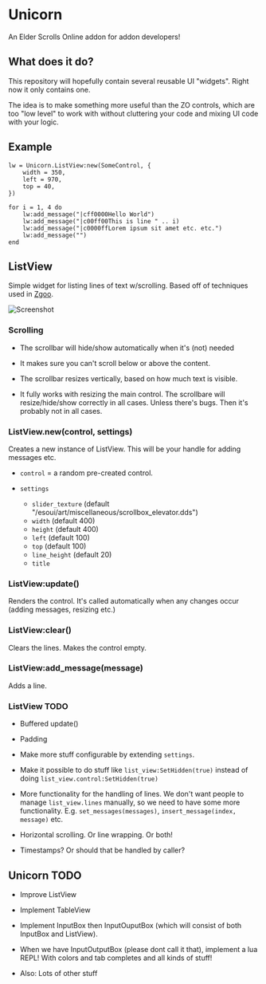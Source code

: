 Unicorn
=======

An Elder Scrolls Online addon for addon developers!

What does it do?
----------------

This repository will hopefully contain several reusable UI "widgets". Right now it only contains one.

The idea is to make something more useful than the ZO controls, which are too "low level" to work with without cluttering your code and mixing UI code with your logic.

Example
-------

```
lw = Unicorn.ListView:new(SomeControl, {
    width = 350,
    left = 970,
    top = 40,
})

for i = 1, 4 do
    lw:add_message("|cff0000Hello World")
    lw:add_message("|c00ff00This is line " .. i)
    lw:add_message("|c0000ffLorem ipsum sit amet etc. etc.")
    lw:add_message("")
end

```

ListView
--------

Simple widget for listing lines of text w/scrolling. Based off of techniques used in [Zgoo](http://www.esoui.com/downloads/info24-Zgoo.html).

![Screenshot](http://i.imgur.com/I6hHytU.png)

### Scrolling

- The scrollbar will hide/show automatically when it's (not) needed

- It makes sure you can't scroll below or above the content.

- The scrollbar resizes vertically, based on how much text is visible.

- It fully works with resizing the main control. The scrollbare will resize/hide/show correctly in all cases. Unless there's bugs. Then it's probably not in all cases.

### ListView.new(control, settings)

Creates a new instance of ListView. This will be your handle for adding messages etc.

- `control` = a random pre-created control.

- `settings`
    - `slider_texture` (default "/esoui/art/miscellaneous/scrollbox_elevator.dds")
    - `width` (default 400)
    - `height` (default 400)
    - `left` (default 100)
    - `top` (default 100)
    - `line_height` (default 20)
    - `title`

### ListView:update()

Renders the control. It's called automatically when any changes occur (adding messages, resizing etc.)

### ListView:clear()

Clears the lines. Makes the control empty.

### ListView:add_message(message)

Adds a line.

### ListView TODO

- Buffered update()

- Padding

- Make more stuff configurable by extending `settings`.

- Make it possible to do stuff like `list_view:SetHidden(true)` instead of doing `list_view.control:SetHidden(true)`

- More functionality for the handling of lines. We don't want people to manage `list_view.lines` manually, so we need to have some more functionality. E.g. `set_messages(messages)`, `insert_message(index, message)` etc.

- Horizontal scrolling. Or line wrapping. Or both!

- Timestamps? Or should that be handled by caller?


Unicorn TODO
------------

- Improve ListView

- Implement TableView

- Implement InputBox then InputOuputBox (which will consist of both InputBox and ListView).

- When we have InputOutputBox (please dont call it that), implement a lua REPL! With colors and tab completes and all kinds of stuff!

- Also: Lots of other stuff
